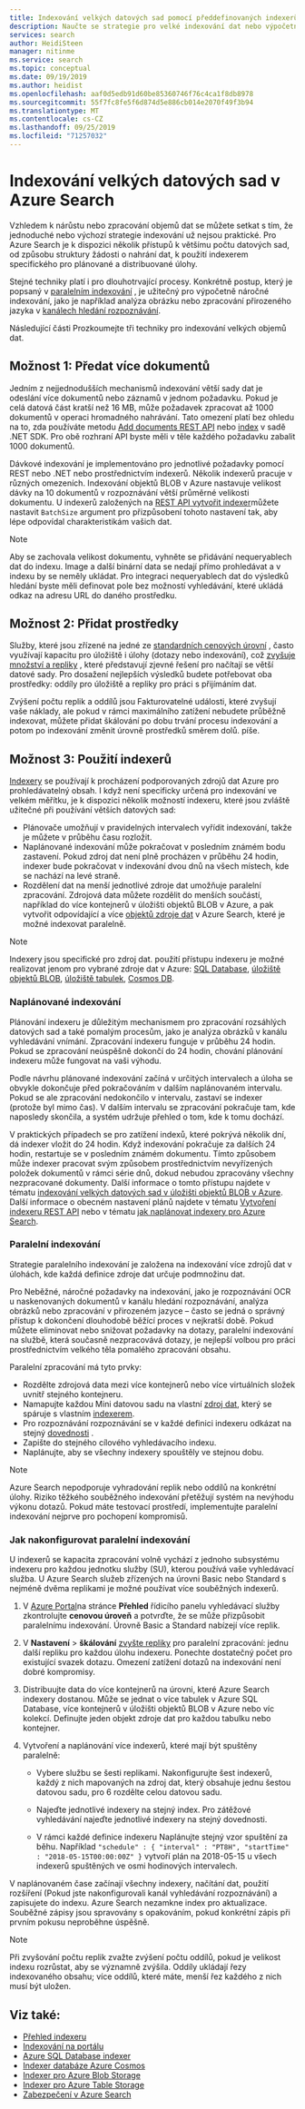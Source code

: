 ```yaml
---
title: Indexování velkých datových sad pomocí předdefinovaných indexerů – Azure Search
description: Naučte se strategie pro velké indexování dat nebo výpočetně náročné indexování prostřednictvím dávkového režimu, rezdrojů a technik pro plánované, paralelní a distribuované indexování.
services: search
author: HeidiSteen
manager: nitinme
ms.service: search
ms.topic: conceptual
ms.date: 09/19/2019
ms.author: heidist
ms.openlocfilehash: aaf0d5edb91d60be85360746f76c4ca1f8db8978
ms.sourcegitcommit: 55f7fc8fe5f6d874d5e886cb014e2070f49f3b94
ms.translationtype: MT
ms.contentlocale: cs-CZ
ms.lasthandoff: 09/25/2019
ms.locfileid: "71257032"
---
```

# <a name="how-to-index-large-data-sets-in-azure-search"></a>Indexování velkých datových sad v Azure Search

Vzhledem k nárůstu nebo zpracování objemů dat se můžete setkat s tím, že jednoduché nebo výchozí strategie indexování už nejsou praktické. Pro Azure Search je k dispozici několik přístupů k většímu počtu datových sad, od způsobu struktury žádosti o nahrání dat, k použití indexerem specifického pro plánované a distribuované úlohy.

Stejné techniky platí i pro dlouhotrvající procesy. Konkrétně postup, který je popsaný v [paralelním indexování](#parallel-indexing) , je užitečný pro výpočetně náročné indexování, jako je například analýza obrázku nebo zpracování přirozeného jazyka v [kanálech hledání rozpoznávání](cognitive-search-concept-intro.md).

Následující části Prozkoumejte tři techniky pro indexování velkých objemů dat.

## <a name="option-1-pass-multiple-documents"></a>Možnost 1: Předat více dokumentů

Jedním z nejjednodušších mechanismů indexování větší sady dat je odeslání více dokumentů nebo záznamů v jednom požadavku. Pokud je celá datová část kratší než 16 MB, může požadavek zpracovat až 1000 dokumentů v operaci hromadného nahrávání. Tato omezení platí bez ohledu na to, zda používáte metodu [Add documents REST API](https://docs.microsoft.com/rest/api/searchservice/addupdate-or-delete-documents) nebo [index](https://docs.microsoft.com/dotnet/api/microsoft.azure.search.documentsoperationsextensions.index?view=azure-dotnet) v sadě .NET SDK. Pro obě rozhraní API byste měli v těle každého požadavku zabalit 1000 dokumentů.

Dávkové indexování je implementováno pro jednotlivé požadavky pomocí REST nebo .NET nebo prostřednictvím indexerů. Několik indexerů pracuje v různých omezeních. Indexování objektů BLOB v Azure nastavuje velikost dávky na 10 dokumentů v rozpoznávání větší průměrné velikosti dokumentu. U indexerů založených na [REST API vytvořit indexer](https://docs.microsoft.com/rest/api/searchservice/Create-Indexer)můžete nastavit `BatchSize` argument pro přizpůsobení tohoto nastavení tak, aby lépe odpovídal charakteristikám vašich dat. 

> [!NOTE]
> Aby se zachovala velikost dokumentu, vyhněte se přidávání nequeryablech dat do indexu. Image a další binární data se nedají přímo prohledávat a v indexu by se neměly ukládat. Pro integraci nequeryablech dat do výsledků hledání byste měli definovat pole bez možností vyhledávání, které ukládá odkaz na adresu URL do daného prostředku.

## <a name="option-2-add-resources"></a>Možnost 2: Přidat prostředky

Služby, které jsou zřízené na jedné ze [standardních cenových úrovní](search-sku-tier.md) , často využívají kapacitu pro úložiště i úlohy (dotazy nebo indexování), což [zvyšuje množství a repliky](search-capacity-planning.md) , které představují zjevné řešení pro načítají se větší datové sady. Pro dosažení nejlepších výsledků budete potřebovat oba prostředky: oddíly pro úložiště a repliky pro práci s přijímáním dat.

Zvýšení počtu replik a oddílů jsou Fakturovatelné události, které zvyšují vaše náklady, ale pokud v rámci maximálního zatížení nebudete průběžně indexovat, můžete přidat škálování po dobu trvání procesu indexování a potom po indexování změnit úrovně prostředků směrem dolů. píše.

## <a name="option-3-use-indexers"></a>Možnost 3: Použití indexerů

[Indexery](search-indexer-overview.md) se používají k procházení podporovaných zdrojů dat Azure pro prohledávatelný obsah. I když není specificky určená pro indexování ve velkém měřítku, je k dispozici několik možností indexeru, které jsou zvláště užitečné při používání větších datových sad:

+ Plánovače umožňují v pravidelných intervalech vyřídit indexování, takže je můžete v průběhu času rozložit.
+ Naplánované indexování může pokračovat v posledním známém bodu zastavení. Pokud zdroj dat není plně procházen v průběhu 24 hodin, indexer bude pokračovat v indexování dvou dnů na všech místech, kde se nachází na levé straně.
+ Rozdělení dat na menší jednotlivé zdroje dat umožňuje paralelní zpracování. Zdrojová data můžete rozdělit do menších součástí, například do více kontejnerů v úložišti objektů BLOB v Azure, a pak vytvořit odpovídající a více [objektů zdroje dat](https://docs.microsoft.com/rest/api/searchservice/create-data-source) v Azure Search, které je možné indexovat paralelně.

> [!NOTE]
> Indexery jsou specifické pro zdroj dat. použití přístupu indexeru je možné realizovat jenom pro vybrané zdroje dat v Azure: [SQL Database](search-howto-connecting-azure-sql-database-to-azure-search-using-indexers.md), [úložiště objektů BLOB](search-howto-indexing-azure-blob-storage.md), [úložiště tabulek](search-howto-indexing-azure-tables.md), [Cosmos DB](search-howto-index-cosmosdb.md).

### <a name="scheduled-indexing"></a>Naplánované indexování

Plánování indexeru je důležitým mechanismem pro zpracování rozsáhlých datových sad a také pomalým procesům, jako je analýza obrázků v kanálu vyhledávání vnímání. Zpracování indexeru funguje v průběhu 24 hodin. Pokud se zpracování neúspěšně dokončí do 24 hodin, chování plánování indexeru může fungovat na vaši výhodu. 

Podle návrhu plánované indexování začíná v určitých intervalech a úloha se obvykle dokončuje před pokračováním v dalším naplánovaném intervalu. Pokud se ale zpracování nedokončilo v intervalu, zastaví se indexer (protože byl mimo čas). V dalším intervalu se zpracování pokračuje tam, kde naposledy skončila, a systém udržuje přehled o tom, kde k tomu dochází. 

V praktických případech se pro zatížení indexů, které pokrývá několik dní, dá indexer vložit do 24 hodin. Když indexování pokračuje za dalších 24 hodin, restartuje se v posledním známém dokumentu. Tímto způsobem může indexer pracovat svým způsobem prostřednictvím nevyřízených položek dokumentů v rámci série dnů, dokud nebudou zpracovány všechny nezpracované dokumenty. Další informace o tomto přístupu najdete v tématu [indexování velkých datových sad v úložišti objektů BLOB v Azure](search-howto-indexing-azure-blob-storage.md#indexing-large-datasets). Další informace o obecném nastavení plánů najdete v tématu [Vytvoření indexeru REST API](https://docs.microsoft.com/rest/api/searchservice/Create-Indexer#request-syntax) nebo v tématu [jak naplánovat indexery pro Azure Search](search-howto-schedule-indexers.md).

<a name="parallel-indexing"></a>

### <a name="parallel-indexing"></a>Paralelní indexování

Strategie paralelního indexování je založena na indexování více zdrojů dat v úlohách, kde každá definice zdroje dat určuje podmnožinu dat. 

Pro Neběžné, náročné požadavky na indexování, jako je rozpoznávání OCR u naskenovaných dokumentů v kanálu hledání rozpoznávání, analýza obrázků nebo zpracování v přirozeném jazyce – často se jedná o správný přístup k dokončení dlouhodobě běžící proces v nejkratší době. Pokud můžete eliminovat nebo snižovat požadavky na dotazy, paralelní indexování na službě, která současně nezpracovává dotazy, je nejlepší volbou pro práci prostřednictvím velkého těla pomalého zpracování obsahu. 

Paralelní zpracování má tyto prvky:

+ Rozdělte zdrojová data mezi více kontejnerů nebo více virtuálních složek uvnitř stejného kontejneru. 
+ Namapujte každou Mini datovou sadu na vlastní [zdroj dat](https://docs.microsoft.com/rest/api/searchservice/create-data-source), který se spáruje s vlastním [indexerem](https://docs.microsoft.com/rest/api/searchservice/create-indexer).
+ Pro rozpoznávání rozpoznávání se v každé definici indexeru odkázat na stejný [dovednosti](https://docs.microsoft.com/rest/api/searchservice/create-skillset) .
+ Zapište do stejného cílového vyhledávacího indexu. 
+ Naplánujte, aby se všechny indexery spouštěly ve stejnou dobu.

> [!NOTE]
> Azure Search nepodporuje vyhradování replik nebo oddílů na konkrétní úlohy. Riziko těžkého souběžného indexování přetěžují systém na nevýhodu výkonu dotazů. Pokud máte testovací prostředí, implementujte paralelní indexování nejprve pro pochopení kompromisů.

### <a name="how-to-configure-parallel-indexing"></a>Jak nakonfigurovat paralelní indexování

U indexerů se kapacita zpracování volně vychází z jednoho subsystému indexeru pro každou jednotku služby (SU), kterou používá vaše vyhledávací služba. U Azure Search služeb zřízených na úrovni Basic nebo Standard s nejméně dvěma replikami je možné používat více souběžných indexerů. 

1. V [Azure Portal](https://portal.azure.com)na stránce **Přehled** řídicího panelu vyhledávací služby zkontrolujte **cenovou úroveň** a potvrďte, že se může přizpůsobit paralelnímu indexování. Úrovně Basic a Standard nabízejí více replik.

2. V **Nastavení** > **škálování** [zvyšte repliky](search-capacity-planning.md) pro paralelní zpracování: jednu další repliku pro každou úlohu indexeru. Ponechte dostatečný počet pro existující svazek dotazu. Omezení zatížení dotazů na indexování není dobré kompromisy.

3. Distribuujte data do více kontejnerů na úrovni, které Azure Search indexery dostanou. Může se jednat o více tabulek v Azure SQL Database, více kontejnerů v úložišti objektů BLOB v Azure nebo víc kolekcí. Definujte jeden objekt zdroje dat pro každou tabulku nebo kontejner.

4. Vytvoření a naplánování více indexerů, které mají být spuštěny paralelně:

   + Vybere službu se šesti replikami. Nakonfigurujte šest indexerů, každý z nich mapovaných na zdroj dat, který obsahuje jednu šestou datovou sadu, pro 6 rozdělte celou datovou sadu. 

   + Najeďte jednotlivé indexery na stejný index. Pro zátěžové vyhledávání najeďte jednotlivé indexery na stejný dovednosti.

   + V rámci každé definice indexeru Naplánujte stejný vzor spuštění za běhu. Například `"schedule" : { "interval" : "PT8H", "startTime" : "2018-05-15T00:00:00Z" }` vytvoří plán na 2018-05-15 u všech indexerů spuštěných ve osmi hodinových intervalech.

V naplánovaném čase začínají všechny indexery, načítání dat, použití rozšíření (Pokud jste nakonfigurovali kanál vyhledávání rozpoznávání) a zapisujete do indexu. Azure Search nezamkne index pro aktualizace. Souběžné zápisy jsou spravovány s opakováním, pokud konkrétní zápis při prvním pokusu neproběhne úspěšně.

> [!Note]
> Při zvyšování počtu replik zvažte zvýšení počtu oddílů, pokud je velikost indexu rozrůstat, aby se významně zvýšila. Oddíly ukládají řezy indexovaného obsahu; více oddílů, které máte, menší řez každého z nich musí být uložen.

## <a name="see-also"></a>Viz také:

+ [Přehled indexeru](search-indexer-overview.md)
+ [Indexování na portálu](search-import-data-portal.md)
+ [Azure SQL Database indexer](search-howto-connecting-azure-sql-database-to-azure-search-using-indexers.md)
+ [Indexer databáze Azure Cosmos](search-howto-index-cosmosdb.md)
+ [Indexer pro Azure Blob Storage](search-howto-indexing-azure-blob-storage.md)
+ [Indexer pro Azure Table Storage](search-howto-indexing-azure-tables.md)
+ [Zabezpečení v Azure Search](search-security-overview.md)

